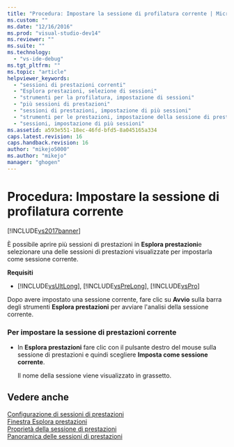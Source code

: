 ```yaml
---
title: "Procedura: Impostare la sessione di profilatura corrente | Microsoft Docs"
ms.custom: ""
ms.date: "12/16/2016"
ms.prod: "visual-studio-dev14"
ms.reviewer: ""
ms.suite: ""
ms.technology: 
  - "vs-ide-debug"
ms.tgt_pltfrm: ""
ms.topic: "article"
helpviewer_keywords: 
  - "sessioni di prestazioni correnti"
  - "Esplora prestazioni, selezione di sessioni"
  - "strumenti per la profilatura, impostazione di sessioni"
  - "più sessioni di prestazioni"
  - "sessioni di prestazioni, impostazione di più sessioni"
  - "strumenti per le prestazioni, impostazione della sessione di prestazioni corrente"
  - "sessioni, impostazione di più sessioni"
ms.assetid: a593e551-18ec-46fd-bfd5-8a045165a334
caps.latest.revision: 16
caps.handback.revision: 16
author: "mikejo5000"
ms.author: "mikejo"
manager: "ghogen"
---
```

# Procedura: Impostare la sessione di profilatura corrente
[!INCLUDE[vs2017banner](../code-quality/includes/vs2017banner.md)]

È possibile aprire più sessioni di prestazioni in **Esplora prestazioni**e selezionare una delle sessioni di prestazioni visualizzate per impostarla come sessione corrente.  
  
 **Requisiti**  
  
-   [!INCLUDE[vsUltLong](../code-quality/includes/vsultlong_md.md)], [!INCLUDE[vsPreLong](../code-quality/includes/vsprelong_md.md)], [!INCLUDE[vsPro](../code-quality/includes/vspro_md.md)]  
  
 Dopo avere impostato una sessione corrente, fare clic su **Avvio** sulla barra degli strumenti **Esplora prestazioni** per avviare l'analisi della sessione corrente.  
  
### Per impostare la sessione di prestazioni corrente  
  
-   In **Esplora prestazioni** fare clic con il pulsante destro del mouse sulla sessione di prestazioni e quindi scegliere **Imposta come sessione corrente**.  
  
     Il nome della sessione viene visualizzato in grassetto.  
  
## Vedere anche  
 [Configurazione di sessioni di prestazioni](../profiling/configuring-performance-sessions.md)   
 [Finestra Esplora prestazioni](../profiling/performance-explorer-window.md)   
 [Proprietà della sessione di prestazioni](../profiling/performance-session-properties.md)   
 [Panoramica delle sessioni di prestazioni](../profiling/performance-session-overview.md)